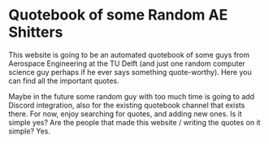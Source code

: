 # Quotebook of some Random AE Shitters

This website is going to be an automated quotebook of some guys from Aerospace Engineering at the TU Delft (and just one random computer science guy perhaps if he ever says something quote-worthy). Here you can find all the important quotes.

Maybe in the future some random guy with too much time is going to add Discord integration, also for the existing quotebook channel that exists there. For now, enjoy searching for quotes, and adding new ones. Is it simple yes? Are the people that made this website / writing the quotes on it simple? Yes.
